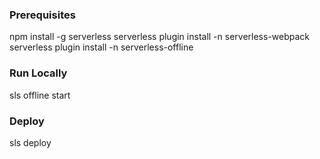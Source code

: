 ### Prerequisites
npm install -g serverless
serverless plugin install -n serverless-webpack
serverless plugin install -n serverless-offline

### Run Locally
sls offline start

### Deploy
sls deploy
